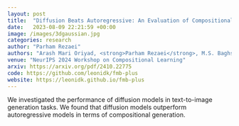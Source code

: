 ```yaml
---
layout: post
title:  "Diffusion Beats Autoregressive: An Evaluation of Compositional Generation in Text-to-Image Models"
date:   2023-08-09 22:21:59 +00:00
image: /images/3dgaussian.jpg
categories: research
author: "Parham Rezaei"
authors: "Arash Mari Oriyad, <strong>Parham Rezaei</strong>, M.S. Baghshah, M.H. Rohban"
venue: "NeurIPS 2024 Workshop on Compositional Learning"
arxiv: https://arxiv.org/pdf/2410.22775
code: https://github.com/leonidk/fmb-plus
website: https://leonidk.github.io/fmb-plus
---
```

We investigated the performance of diffusion models in text-to-image generation tasks. We found that diffusion models outperform autoregressive models in terms of compositional generation.